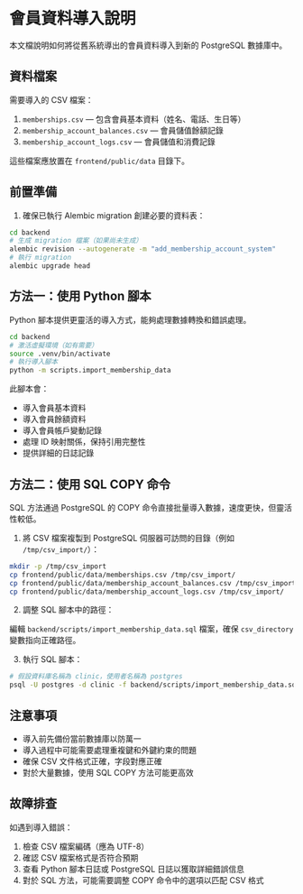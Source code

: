 # 會員資料導入說明

本文檔說明如何將從舊系統導出的會員資料導入到新的 PostgreSQL 數據庫中。

## 資料檔案

需要導入的 CSV 檔案：

1. `memberships.csv` — 包含會員基本資料（姓名、電話、生日等）
2. `membership_account_balances.csv` — 會員儲值餘額記錄
3. `membership_account_logs.csv` — 會員儲值和消費記錄

這些檔案應放置在 `frontend/public/data` 目錄下。

## 前置準備

1. 確保已執行 Alembic migration 創建必要的資料表：

```bash
cd backend
# 生成 migration 檔案（如果尚未生成）
alembic revision --autogenerate -m "add_membership_account_system"
# 執行 migration
alembic upgrade head
```

## 方法一：使用 Python 腳本

Python 腳本提供更靈活的導入方式，能夠處理數據轉換和錯誤處理。

```bash
cd backend
# 激活虛擬環境（如有需要）
source .venv/bin/activate
# 執行導入腳本
python -m scripts.import_membership_data
```

此腳本會：
- 導入會員基本資料
- 導入會員餘額資料
- 導入會員帳戶變動記錄
- 處理 ID 映射關係，保持引用完整性
- 提供詳細的日誌記錄

## 方法二：使用 SQL COPY 命令

SQL 方法通過 PostgreSQL 的 COPY 命令直接批量導入數據，速度更快，但靈活性較低。

1. 將 CSV 檔案複製到 PostgreSQL 伺服器可訪問的目錄（例如 `/tmp/csv_import/`）：

```bash
mkdir -p /tmp/csv_import
cp frontend/public/data/memberships.csv /tmp/csv_import/
cp frontend/public/data/membership_account_balances.csv /tmp/csv_import/
cp frontend/public/data/membership_account_logs.csv /tmp/csv_import/
```

2. 調整 SQL 腳本中的路徑：

編輯 `backend/scripts/import_membership_data.sql` 檔案，確保 `csv_directory` 變數指向正確路徑。

3. 執行 SQL 腳本：

```bash
# 假設資料庫名稱為 clinic，使用者名稱為 postgres
psql -U postgres -d clinic -f backend/scripts/import_membership_data.sql
```

## 注意事項

- 導入前先備份當前數據庫以防萬一
- 導入過程中可能需要處理重複鍵和外鍵約束的問題
- 確保 CSV 文件格式正確，字段對應正確
- 對於大量數據，使用 SQL COPY 方法可能更高效

## 故障排查

如遇到導入錯誤：

1. 檢查 CSV 檔案編碼（應為 UTF-8）
2. 確認 CSV 檔案格式是否符合預期
3. 查看 Python 腳本日誌或 PostgreSQL 日誌以獲取詳細錯誤信息
4. 對於 SQL 方法，可能需要調整 COPY 命令中的選項以匹配 CSV 格式 